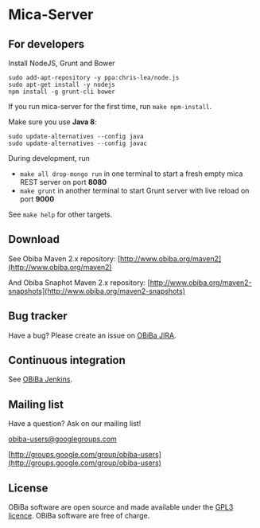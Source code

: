 # Mica-Server

## For developers

Install NodeJS, Grunt and Bower

```
sudo add-apt-repository -y ppa:chris-lea/node.js
sudo apt-get install -y nodejs
npm install -g grunt-cli bower
```

If you run mica-server for the first time, run `make npm-install`.

Make sure you use **Java 8**:

```
sudo update-alternatives --config java
sudo update-alternatives --config javac
```

During development, run

* `make all drop-mongo run` in one terminal to start a fresh empty mica REST server on port **8080**
* `make grunt` in another terminal to start Grunt server with live reload on port **9000**

See `make help` for other targets.



## Download

See Obiba Maven 2.x repository: [http://www.obiba.org/maven2](http://www.obiba.org/maven2)

And Obiba Snaphot Maven 2.x repository: [http://www.obiba.org/maven2-snapshots](http://www.obiba.org/maven2-snapshots)


## Bug tracker

Have a bug? Please create an issue on [OBiBa JIRA](http://jira.obiba.org/jira/browse/MICASERVER).


## Continuous integration

See [OBiBa Jenkins](http://ci.obiba.org/view/mica-server).


## Mailing list

Have a question? Ask on our mailing list!

obiba-users@googlegroups.com

[http://groups.google.com/group/obiba-users](http://groups.google.com/group/obiba-users)


## License

OBiBa software are open source and made available under the [GPL3 licence](http://www.obiba.org/node/62). OBiBa software are free of charge.